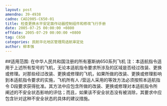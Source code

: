 ```yaml
---
layout: post
amendno: 39-4938
cadno: CAD2005-C650-01
title: 检查更换水平安定面作动器控制组件和修改飞行手册
date: 2005-07-25 00:00:00 +0800
effdate: 2005-07-29 00:00:00 +0800
tag: C650
categories: 民航华北地区管理局适航审定处
author: 柳本强
---
```


##适用范围:
在中华人民共和国注册的所有塞斯纳650系列飞机
注：本适航指令适用于上述所有型号的飞机，无论本适航指令要求所涉及的区域是否经过改装、更换或修理。对那些经过改装、更换或修理的飞机，如果所做的改装、更换或修理影响到本适航指令要求的实施，飞机所有人 /营运人采用的等效方法必须按照本适航指令 D段要求获得批准。其方法中应包含所做的改装、更换或修理对本适航指令所阐述的不安全状态影响的评估；而且，如果该不安全状态没有被消除，其要求中应包含针对这种不安全状态的具体的建议措施。


